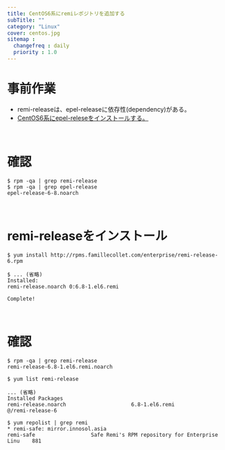 ```yaml
---
title: CentOS6系にremiレポジトリを追加する
subTitle: ""
category: "Linux"
cover: centos.jpg
sitemap :
  changefreq : daily
  priority : 1.0
---
```


# 事前作業

* remi-releaseは、epel-releaseに依存性(dependency)がある。
* [CentOS6系にepel-releseをインストールする。](/linux-epel-release/)

<br>

# 確認

```command
$ rpm -qa | grep remi-release
$ rpm -qa | grep epel-release
epel-release-6-8.noarch
```

<br>

# remi-releaseをインストール

```command
$ yum install http://rpms.famillecollet.com/enterprise/remi-release-6.rpm

$ ... (省略)
Installed:
remi-release.noarch 0:6.8-1.el6.remi

Complete!
```

<br>

# 確認

```command
$ rpm -qa | grep remi-release
remi-release-6.8-1.el6.remi.noarch
```

```command
$ yum list remi-release

... (省略)
Installed Packages
remi-release.noarch                     6.8-1.el6.remi                     @/remi-release-6
```

```command
$ yum repolist | grep remi
* remi-safe: mirror.innosol.asia
remi-safe                  Safe Remi's RPM repository for Enterprise Linu    881
```
